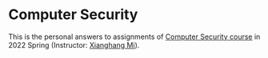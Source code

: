 # Computer Security

This is the personal answers to assignments of [Computer Security course](https://xianghang.me/courses/ustc_intro_cybersecurity/) in 2022 Spring (Instructor: [Xianghang Mi](https://xianghang.me)).
